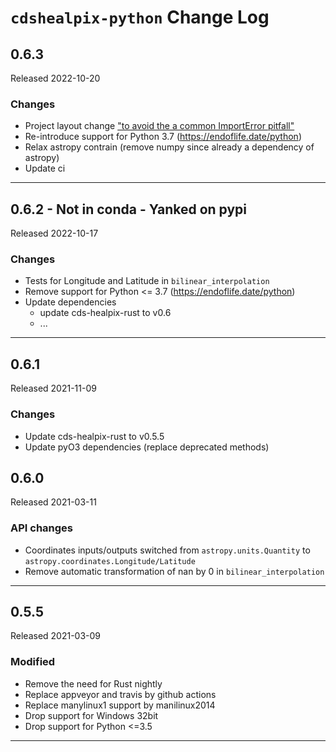 # `cdshealpix-python` Change Log

## 0.6.3

Released 2022-10-20

### Changes

* Project layout change ["to avoid the a common ImportError pitfall"](https://github.com/PyO3/maturin#mixed-rustpython-projects)
* Re-introduce support for Python 3.7 (https://endoflife.date/python)
* Relax astropy contrain (remove numpy since already a dependency of astropy)
* Update ci

--------------------------------------------------------------------------------


## 0.6.2 - Not in conda - Yanked on pypi 

Released 2022-10-17

### Changes

* Tests for Longitude and Latitude in  `bilinear_interpolation`
* Remove support for Python <= 3.7 (https://endoflife.date/python)
* Update dependencies
    + update cds-healpix-rust to v0.6
    + ...

--------------------------------------------------------------------------------


## 0.6.1

Released 2021-11-09

### Changes

* Update cds-healpix-rust to v0.5.5
* Update pyO3 dependencies (replace deprecated methods)

## 0.6.0

Released 2021-03-11

### API changes

* Coordinates inputs/outputs switched from `astropy.units.Quantity` to `astropy.coordinates.Longitude/Latitude`
* Remove automatic transformation of nan by 0 in `bilinear_interpolation`

--------------------------------------------------------------------------------


## 0.5.5

Released 2021-03-09

### Modified

* Remove the need for Rust nightly
* Replace appveyor and travis by github actions
* Replace manylinux1 support by manilinux2014
* Drop support for Windows 32bit
* Drop support for Python <=3.5 

--------------------------------------------------------------------------------


